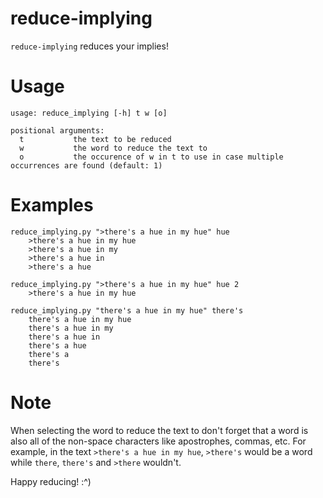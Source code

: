 reduce-implying
===============

`reduce-implying` reduces your implies!

Usage
=====

```
usage: reduce_implying [-h] t w [o]

positional arguments:
  t           the text to be reduced
  w           the word to reduce the text to
  o           the occurence of w in t to use in case multiple occurrences are found (default: 1)
```

Examples
========

```
reduce_implying.py ">there's a hue in my hue" hue
    >there's a hue in my hue
    >there's a hue in my
    >there's a hue in
    >there's a hue
```

```
reduce_implying.py ">there's a hue in my hue" hue 2
    >there's a hue in my hue
```

```
reduce_implying.py "there's a hue in my hue" there's
    there's a hue in my hue
    there's a hue in my
    there's a hue in
    there's a hue
    there's a
    there's
```

Note
====
When selecting the word to reduce the text to don't forget that a word is also all of the non-space characters like apostrophes, commas, etc. For example, in the text `>there's a hue in my hue`, `>there's` would be a word while `there`, `there's` and `>there` wouldn't.

Happy reducing! :^)

